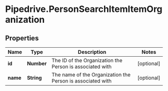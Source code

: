 # Pipedrive.PersonSearchItemItemOrganization

## Properties

Name | Type | Description | Notes
------------ | ------------- | ------------- | -------------
**id** | **Number** | The ID of the Organization the Person is associated with | [optional] 
**name** | **String** | The name of the Organization the Person is associated with | [optional] 


